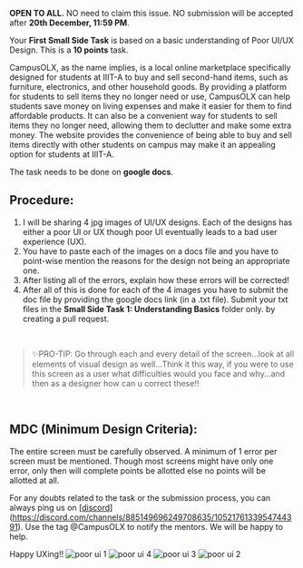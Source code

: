 **OPEN TO ALL.**
NO need to claim this issue.
NO submission will be accepted after **20th December, 11:59 PM**.

Your **First Small Side Task** is based on a basic understanding of Poor UI/UX Design. This is a **10 points** task.

CampusOLX, as the name implies, is a local online marketplace specifically designed for students at IIIT-A to buy and sell second-hand items, such as furniture, electronics, and other household goods. By providing a platform for students to sell items they no longer need or use, CampusOLX can help students save money on living expenses and make it easier for them to find affordable products. It can also be a convenient way for students to sell items they no longer need, allowing them to declutter and make some extra money. The website provides the convenience of being able to buy and sell items directly with other students on campus may make it an appealing option for students at IIIT-A.

The task needs to be done on **google docs**.

## Procedure:

1. I will be sharing 4 jpg images of UI/UX designs. Each of the designs has either a poor UI or UX though poor UI eventually leads to a bad user experience (UX). 
2. You have to paste each of the images on a docs file and you have to point-wise mention the reasons for the design not being an appropriate one.
3. After listing all of the errors, explain how these errors will be corrected!
4. After all of this is done for each of the 4 images you have to submit the doc file by providing the google docs link (in a .txt file). Submit your txt files in the **Small Side Task 1: Understanding Basics** folder only. by creating a pull request.

</br>

> ✨PRO-TIP: Go through each and every detail of the screen…look at all elements of visual design as well…Think it this way, if you were to use this screen as a user what difficulties would you face and why…and then as a designer how can u correct these!!
> 

</br>

## **MDC (Minimum Design Criteria):**

The entire screen must be carefully observed. A minimum of 1 error per screen must be mentioned. Though most screens might have only one error, only then will complete points be allotted else no points will be allotted at all. 

For any doubts related to the task or the submission process, you can always ping us on [[discord](https://discord.com/channels/885149696249708635/1052176133954744391)](https://discord.com/channels/885149696249708635/1052176133954744391). Use the tag @CampusOLX to notify the mentors. We will be happy to help.

Happy UXing!!
![poor ui 1](https://user-images.githubusercontent.com/97425446/208411979-da06f366-4c14-421d-ab78-132cfbe7e028.png)
![poor ui 4](https://user-images.githubusercontent.com/97425446/208411985-3f6a2cb9-2833-4c2d-a6d9-fbc0a240830d.png)
![poor ui 3](https://user-images.githubusercontent.com/97425446/208411987-a9d45115-9f4b-498b-b5b3-b538c60032c0.png)
![poor ui 2](https://user-images.githubusercontent.com/97425446/208411990-5db1c1ed-e226-4b4d-8bbd-4a081685f40a.png)


